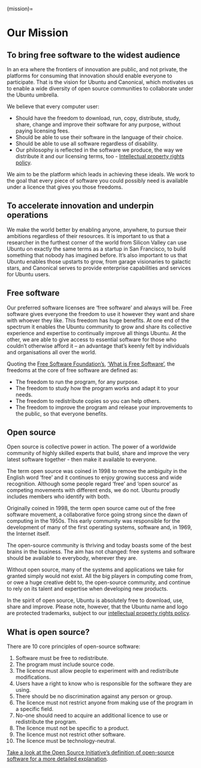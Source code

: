 (mission)=

# Our Mission

## To bring free software to the widest audience

In an era where the frontiers of innovation are public, and not private, the platforms for consuming that innovation should enable everyone to participate. That is the vision for Ubuntu and Canonical, which motivates us to enable a wide diversity of open source communities to collaborate under the Ubuntu umbrella.

We believe that every computer user:

- Should have the freedom to download, run, copy, distribute, study, share, change and improve their software for any purpose, without paying licensing fees.
- Should be able to use their software in the language of their choice.
- Should be able to use all software regardless of disability.
- Our philosophy is reflected in the software we produce, the way we distribute it and our licensing terms, too - [Intellectual property rights policy](https://ubuntu.com/legal/intellectual-property-policy).

We aim to be the platform which leads in achieving these ideals. We work to the goal that every piece of software you could possibly need is available under a licence that gives you those freedoms.

## To accelerate innovation and underpin operations

We make the world better by enabling anyone, anywhere, to pursue their ambitions regardless of their resources. It is important to us that a researcher in the furthest corner of the world from Silicon Valley can use Ubuntu on exactly the same terms as a startup in San Francisco, to build something that nobody has imagined before. It’s also important to us that Ubuntu enables those upstarts to grow, from garage visionaries to galactic stars, and Canonical serves to provide enterprise capabilities and services for Ubuntu users.

## Free software

Our preferred software licenses are ‘free software’ and always will be. Free software gives everyone the freedom to use it however they want and share with whoever they like. This freedom has huge benefits. At one end of the spectrum it enables the Ubuntu community to grow and share its collective experience and expertise to continually improve all things Ubuntu. At the other, we are able to give access to essential software for those who couldn’t otherwise afford it – an advantage that’s keenly felt by individuals and organisations all over the world.

Quoting the [Free Software Foundation’s](https://www.fsf.org/), [‘What is Free Software’](https://www.gnu.org/philosophy/free-sw.html), the freedoms at the core of free software are defined as:

- The freedom to run the program, for any purpose.
- The freedom to study how the program works and adapt it to your needs.
- The freedom to redistribute copies so you can help others.
- The freedom to improve the program and release your improvements to the public, so that everyone benefits.

## Open source

Open source is collective power in action. The power of a worldwide community of highly skilled experts that build, share and improve the very latest software together - then make it available to everyone.

The term open source was coined in 1998 to remove the ambiguity in the English word ‘free’ and it continues to enjoy growing success and wide recognition. Although some people regard ‘free’ and ‘open source’ as competing movements with different ends, we do not. Ubuntu proudly includes members who identify with both.

Originally coined in 1998, the term open source came out of the free software movement, a collaborative force going strong since the dawn of computing in the 1950s. This early community was responsible for the development of many of the first operating systems, software and, in 1969, the Internet itself.

The open-source community is thriving and today boasts some of the best brains in the business. The aim has not changed: free systems and software should be available to everybody, wherever they are.

Without open source, many of the systems and applications we take for granted simply would not exist. All the big players in computing come from, or owe a huge creative debt to, the open-source community, and continue to rely on its talent and expertise when developing new products.

In the spirit of open source, Ubuntu is absolutely free to download, use, share and improve. Please note, however, that the Ubuntu name and logo are protected trademarks, subject to our [intellectual property rights policy](https://ubuntu.com/legal/intellectual-property-policy).

## What is open source?

There are 10 core principles of open-source software:

1. Software must be free to redistribute.
1. The program must include source code.
1. The licence must allow people to experiment with and redistribute modifications.
1. Users have a right to know who is responsible for the software they are using.
1. There should be no discrimination against any person or group.
1. The licence must not restrict anyone from making use of the program in a specific field.
1. No-one should need to acquire an additional licence to use or redistribute the program.
1. The licence must not be specific to a product.
1. The licence must not restrict other software.
1. The licence must be technology-neutral.

[Take a look at the Open Source Initiative’s definition of open-source software for a more detailed explanation](https://opensource.org/osd).
